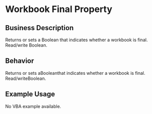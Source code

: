 # Workbook Final Property

## Business Description
Returns or sets a Boolean that indicates whether a workbook is final. Read/write Boolean.

## Behavior
Returns or sets aBooleanthat indicates whether a workbook is final. Read/writeBoolean.

## Example Usage
No VBA example available.